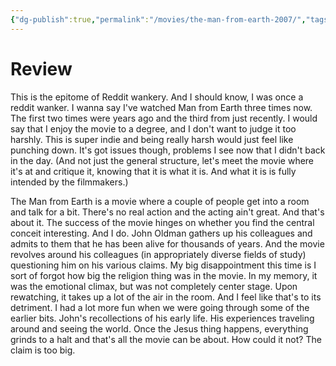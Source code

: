 ```yaml
---
{"dg-publish":true,"permalink":"/movies/the-man-from-earth-2007/","tags":["movies"],"created":"2024-06-10","updated":"2024-08-07"}
---
```



# Review

This is the epitome of Reddit wankery. And I should know, I was once a reddit wanker. I wanna say I've watched Man from Earth three times now. The first two times were years ago and the third from just recently. I would say that I enjoy the movie to a degree, and I don't want to judge it too harshly. This is super indie and being really harsh would just feel like punching down. It's got issues though, problems I see now that I didn't back in the day. (And not just the general structure, let's meet the movie where it's at and critique it, knowing that it is what it is. And what it is is fully intended by the filmmakers.)

The Man from Earth is a movie where a couple of people get into a room and talk for a bit. There's no real action and the acting ain't great. And that's about it. The success of the movie hinges on whether you find the central conceit interesting. And I do. John Oldman gathers up his colleagues and admits to them that he has been alive for thousands of years. And the movie revolves around his colleagues (in appropriately diverse fields of study) questioning him on his various claims. My big disappointment this time is I sort of forgot how big the religion thing was in the movie. In my memory, it was the emotional climax, but was not completely center stage. Upon rewatching, it takes up a lot of the air in the room. And I feel like that's to its detriment. I had a lot more fun when we were going through some of the earlier bits. John's recollections of his early life. His experiences traveling around and seeing the world. Once the Jesus thing happens, everything grinds to a halt and that's all the movie can be about. How could it not? The claim is too big.
